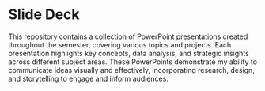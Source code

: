 # Slide Deck

This repository contains a collection of PowerPoint presentations created throughout the semester, covering various topics and projects. Each presentation highlights key concepts, data analysis, and strategic insights across different subject areas. These PowerPoints demonstrate my ability to communicate ideas visually and effectively, incorporating research, design, and storytelling to engage and inform audiences.
